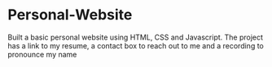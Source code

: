 # Personal-Website
Built a basic personal website using HTML, CSS and Javascript. 
The project has a link to my resume, a contact box to reach out to me and a recording to pronounce my name
